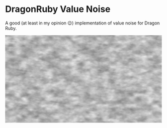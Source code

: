 # DragonRuby Value Noise
A good (at least in my opinion 😉) implementation of value noise for Dragon Ruby.

![Screenshot](screenshots/sc0.png)
